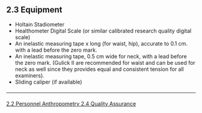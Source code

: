 ## 2.3 Equipment

* Holtain Stadiometer
* Healthometer Digital Scale (or similar calibrated research quality digital scale)
* An inelastic measuring tape x long (for waist, hip), accurate to 0.1 cm. with a lead before
the zero mark.
* An inelastic measuring tape, 0.5 cm wide for neck, with a lead before the zero mark.
(Gulick II are recommended for waist and can be used for neck as well since they
provides equal and consistent tension for all examiners).
* Sliding caliper (if available)


<hr class="soften" style="margin-top: 20px;margin-bottom: 20px;"/>

<div class="center">
<div class="btn-group">
  <a href=":pages_path:/manuals/anthropometry/2-02-personnel.md" class="btn btn-default">
    <span class="glyphicon glyphicon-chevron-left"></span>
    2.2 Personnel
  </a>

  <a href=":pages_path:/manuals/anthropometry" class="btn btn-default">
    <span class="glyphicon glyphicon-chevron-up"></span>
    Anthropometry
  </a>

  <a href=":pages_path:/manuals/anthropometry/2-04-quality-assurance.md" class="btn btn-success">
    2.4 Quality Assurance
    <span class="glyphicon glyphicon-chevron-right"></span>
  </a>
</div>
</div>